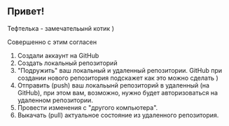 ## Привет!

Тефтелька - замечательынй котик )

Совершенно с этим согласен

1. Создали аккаунт на GitHub
2. Создать локальный репозиторий
3. "Подружить" ваш локальный и удаленный репозитории. GitHub при создании нового репозитория подскажет как это можно сделать )
4. Отправить (push) ваш локальынй репозиторий в удаленный (на GitHub), при этом вам, возможно, нужно будет авторизоваться на удаленном репозитории.
5. Провести изменения с "другого компьютера".
6. Выкачать (pull) актуальное состояние из удаленного репозитория.
